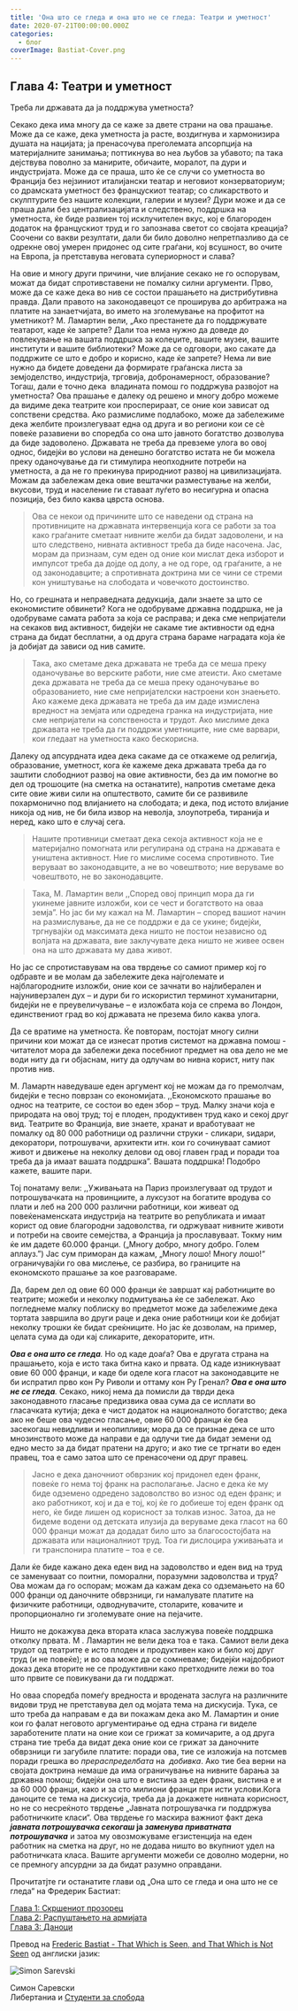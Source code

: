 ```yaml
---
title: 'Она што се гледа и она што не се гледа: Театри и уметност'
date: 2020-07-21T00:00:00.000Z
categories:
  - блог
coverImage: Bastiat-Cover.png
---
```


## **Глава 4: Театри и уметност**

Треба ли државата да ја поддржувa уметноста?

Секако дека има многу да се каже за двете страни на ова прашање. Може да се каже, дека уметноста ја расте, воздигнува и хармонизира душата на нацијата; ја пренасочува преголемата апсорпција на материјалните занимања; поттикнува во неа љубов за убавото; па така дејствува поволно за манирите, обичаите, моралот, па дури и индустријата. Може да се праша, што ќе се случи со уметноста во Франција без нејзиниот италијански театар и неговиот конзерваториум; со драмската уметност без францускиот театар; со сликарството и скулптурите без нашите колекции, галерии и музеи? Дури може и да се праша дали без централизацијата и следствено, поддршка на уметноста, ќе биде развиен тој исклучителен вкус, кој е благороден додаток на францускиот труд и го запознава светот со својата креација? Соочени со вакви резултати, дали би било доволно непретпазливо да се одрекне овој умерен придонес од сите граѓани, кој всушност, во очите на Европа, ја претставува неговата супериорност и слава?

На овие и многу други причини, чие влијание секако не го оспорувам, можат да бидат спротивставени не помалку силни аргументи. Прво, може да се каже дека во нив се состои прашањето на дистрибутивна правда. Дали правото на законодавецот се проширува до арбитража на платите на занаетчијата, во името на зголемување на профитот на уметникот? М. Ламартин вели, „Ако престанете да го поддржувате театарот, каде ќе запрете? Дали тоа нема нужно да доведе до повлекување на вашата поддршка за колеџите, вашите музеи, вашите институти и вашите библиотеки? Може да се одговори, ако сакате да поддржите се што е добро и корисно, каде ќе запрете? Нема ли вие нужно да бидете доведени да формирате граѓанска листа за земјоделство, индустрија, трговија, добронамерност, образование? Тогаш, дали е точно дека  владината помош го поддржува развојот на уметноста? Ова прашање е далеку од решено и многу добро можеме да видиме дека театрите кои просперираат, се оние кои зависат од сопствени средства. Ако размислиме подлабоко, може да забележиме дека желбите произлегуваат една од друга и во региони кои се сè повеќе разавиени во споредба со она што јавното богатство дозволува да биде задоволено. Државата не треба да превземе улога во овој однос, бидејќи во услови на денешно богатство истата не би можелa преку оданочување да ги стимулира неопходните потреби на уметноста, а да не го прекинува природниот развој на цивилизацијата. Можам да забележам дека овие вештачки разместување на желби, вкусови, труд и население ги ставаат луѓето во несигурна и опасна позиција, без било каква цврста основа.

> Ова се некои од причините што се наведени од страна на противниците на државната интервенција кога се работи за тоа како граѓаните сметаат нивните желби да бидат задоволени, и на што следствено, нивната активност треба да биде насочена. Јас, морам да признаам, сум еден од оние кои мислат дека изборот и импулсот треба да дојде од долу, а не од горе, од граѓаните, а не од законодавците; а спротивната доктрина ми се чини се стреми кон уништување на слободата и човечкото достоинство.

Но, со грешната и неправедната дедукција, дали знаете за што се економистите обвинети? Кога не одобруваме државна поддршка, не ја одобруваме самата работа за која се расправа; и дека сме непријатели на секаков вид активност, бидејќи не сакаме тие активности од една страна да бидат бесплатни, а од друга страна бараме наградата која ќе ја добијат да зависи од нив самите.

> Така, ако сметаме дека државата не треба да се меша преку оданочување во верските работи, ние сме атеисти. Ако сметаме дека државата не треба да се меша преку оданочување во образованието, ние сме непријателски настроени кон знаењето. Ако кажеме дека државата не треба да им даде измислена вредност на земјата или одредена гранка на индустријата, ние сме непријатели на сопственоста и трудот. Ако мислиме дека државата не треба да ги поддржи уметниците, ние сме варвари, кои гледаат на уметноста како бескорисна.

Далеку од апсурдната идеа дека сакаме да се откажеме од религија, образование, уметност, кога ќе кажеме дека државата треба да го заштити слободниот развој на овие активности, без да им помогне во дел од трошоците (на сметка на останатите), напротив сметаме дека сите овие живи сили на општеството, самите би се развивиле похармонично под влијанието на слободата; и дека, под истото влијание никоја од нив, не би била извор на неволја, злоупотреба, тиранија и неред, како што е случај сега.

> Нашите противници сметаат дека секоја активност која не е материјално помогната или регулирана од страна на државата е уништена активност. Ние го мислиме сосема спротивното. Тие веруваат во законодавците, а не во човештвото; ние веруваме во човештвото, не во законодавците.

> Така, М. Ламартин вели ,,Според овој принцип мора да ги укинеме јавните изложби, кои се чест и богатствотo на оваа земја”. Но јас би му кажал на М. Ламартин – според вашиот начин на размислување, да не се поддржи е да се укине; бидејќи, тргнувајќи од максимата дека ништо не постои независно од волјата на државата, вие заклучувате дека ништо не живее освен она на што државата му дава живот.

Но јас се спротиставувам на ова тврдење со самиот пример кој го одбравте и ве молам да забележите дека најголемате и најблагородните изложби, оние кои се зачнати во најлиберален и најуниверзален дух – и дури би го искористил терминот хуманитарни, бидејќи не е преувеличување – е изложбата која се спрема во Лондон, единствениот град во кој државата не презема било каква улога.

Да се вратиме на уметноста. Ќе повторам, постојат многу силни причини кои можат да се изнесат против системот на државна помош - читателот мора да забележи дека посебниот предмет на ова дело не ме води ниту да ги објаснам, ниту да одлучам во нивна корист, ниту пак против нив.

М. Ламартн наведуваше еден аргумент кој не можам да го премолчам, бидејќи е тесно поврзан со економијата. ,,Економското прашање во однос на театрите, се состои во еден збор – труд. Малку значи која е природата на овој труд; тој е плоден, продуктивен труд како и секој друг вид. Театрите во Франција, вие знаете, хранат и вработуваат не помалку од 80 000 работници од различни струки - сликари, ѕидари, декоратори, потрошувачи, архитекти итн. кои го сочинуваат самиот живот и движење на неколку делови од овој главен град и поради тоа треба да ја имаат вашата поддршка”. Вашата поддршка! Подобро кажете, вашите пари.

Тој понатаму вели: ,,Уживањата на Париз произлегуваат од трудот и потрошувачката на провинциите, a луксузот на богатите вродува со плати и леб на 200 000 различни работници, кои живеат од повеќенаменската индустрија на театрите во републиката и имаат корист од овие благородни задоволства, ги одржуваат нивните животи и потреби на своите семејства, а Франција ја прославуваат. Токму ним ќе им дадете 60.000 франци. („Многу добро, многу добро. Голем аплауз.”) Јас сум приморан да кажам, „Многу лошо! Многу лошо!“ ограничувајќи го ова мислење, се разбира, во границите на економското прашање за кое разговараме.

Да, барем дел од овие 60 000 франци ќе завршат кај работниците во театрите; можеби и неколку подмитувања ќе се забележат. Ако погледнеме малку поблиску во предметот може да забележиме дека тортата завршила во други раце и дека оние работници кои ќе добијат неколку трошки ќе бидат среќниците. Но јас ќе дозволам, на пример, целата сума да оди кај сликарите, декораторите, итн.

**_Ова е она што се гледа_**_._ Но од каде доаѓа? Ова е другата страна на прашањето, која е исто така битна како и првата. Од каде изникнуваат овие 60 000 франци, и каде би оделе кога гласот на законодавците не би испратил прво кон Ру Риволи и оттаму кон Ру Гренал? **_Ова е она што не се гледа_**_._ Секако, никој нема да помисли да тврди дека законодавното гласање предизвика оваа сума да се исплати во гласачката кутија; дека е чист додаток на националното богатство; дека ако не беше ова чудесно гласање, овие 60 000 франци ќе беа засекогаш невидливи и неопипливи; мора да се признае дека се што мнозинството може да направи е да одлучи тие да бидат земени од едно место за да бидат пратени на друго; и ако тие се тргнати во еден правец, тоа е само затоа што се пренасочени од друг правец.

> Јасно е дека даночниот обврзник кој придонел еден франк, повеќе го нема тој франк на располагање. Јасно е дека ќе му биде одземено одредено задоволство во износ од еден франк; и ако работникот, кој и да е тој, кој ќе го добиеше тој еден франк од него, ќе биде лишен од корисност за толкав износ. Затоа, да не бидеме водени од детската илузија да веруваме дека гласот на 60 000 франци можат да додадат било што за благосостојбата на државата или националниот труд. Тоа ги дислоцира уживањата и ги транспонира платите – тоа е се.

Дали ќе биде кажано дека еден вид на задоволство и еден вид на труд се заменуваат со поитни, поморални, поразумни задоволства и труд? Ова можам да го оспорам; можам да кажам дека со одземањето на 60 000 франци од даночните обврзници, ги намалувате платите на физичките работници, одводнувачите, столарите, ковачите и пропорционално ги зголемувате оние на пејачите.

Ништо не докажува дека втората класа заслужува повеќе поддршка отколку првата. М . Ламартин не вели дека тоа е така. Самиот вели дека трудот од театрите е исто плоден и продуктивен како и било кој друг труд (и не повеќе); и во ова може да се сомневаме; бидејќи најдобриот доказ дека вторите не се продуктивни како претходните лежи во тоа што првите се повикувани да ги поддржат.

Но оваа споредба помеѓу вредноста и вродената заслуга на различните видови труд не претставува дел од мојата тема на дискусија. Тука, се што треба да направам е да ви покажам дека ако М. Ламартин и оние кои го фалат неговото аргументирање од една страна ги виделе заработените плати на оние кои се грижат за комичарите, а од друга страна тие треба да видат дека оние кои се грижат за даночните обврзници ги загубиле платите: поради ова, тие се изложија на потсмев поради грешка во _прераспределбата_ на  _добивка_. Ако тие беа верни на својата доктрина немаше да има ограничување на нивните барања за државна помош; бидејќи она што е вистина за еден франк, вистина е и за 60 000 франци, како и за сто милиони франци при исти услови.Кога даноците се тема на дискусија, треба да ја докажете нивната корисност, но не со несреќното тврдење „Јавната потрошувачка ги поддржува работничките класи“. Ова тврдење го маскира важниот факт дека **_јавната потрошувачка секогаш_ ја _заменува приватната потрошувачка_** и затоа му овозможуваме егзистенција на еден работник на сметка на друг, но не додава ништо во вкупниот удел на работничката класа. Вашите аргументи можеби се доволно модерни, но се премногу апсурдни за да бидат разумно оправдани.

Прочитатјте ги останатите глави од „Она што се гледа и она што не се гледа“ на Фредерик Бастиат:

[Глава 1: Скршениот прозорец](http://libertaniabackup.local/ona-sto-se-gleda-i-ona-sto-ne-se-gleda-skrseniot-prozorec/)  
[Глава 2: Распуштањето на армијата](http://libertaniabackup.local/ona-sto-se-gleda-i-ona-sto-ne-se-gleda-glava-2/?fbclid=IwAR0KMynIZBU7-pAUgOijoR7Zmn5jJzbsIMBFNxo2Kwr2g9viMVZ40BWuRq8)  
[Глава 3: Даноци](http://libertaniabackup.local/ona-sto-se-gleda-i-ona-ston-ne-se-gleda-danoci/)

Превoд на [Frederic Bastiat - That Which is Seen, and That Which is Not Seen](http://bastiat.org/en/twisatwins.html) од англиски јазик:

![Simon Sarevski](images/Sime-pic-150x150.jpg)

Симон Саревски  
Либертаниа и [Студенти за слобода](https://www.facebook.com/sfl.macedonia)
